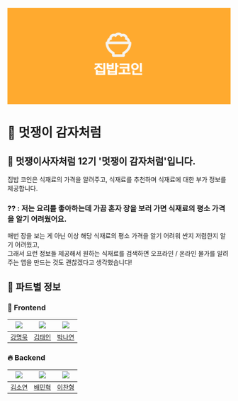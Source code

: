 
![github 상단 이미지](<https://github.com/24-1-LikePotato/.github/blob/main/image/image.png>)

  
# 🍟 멋쟁이 감자처럼
## 🌟 멋쟁이사자처럼 12기 '멋쟁이 감자처럼'입니다.
집밥 코인은 식재료의 가격을 알려주고, 식재료를 추천하며 식재료에 대한 부가 정보를 제공합니다.  

### ?? : 저는 요리를 좋아하는데 가끔 혼자 장을 보러 가면 식재료의 평소 가격을 알기 어려웠어요. 
매번 장을 보는 게 아닌 이상 해당 식재료의 평소 가격을 알기 어려워 싼지 저렴한지 알기 어려웠고,  
그래서 요런 정보들 제공해서 원하는 식재료를 검색하면 오프라인 / 온라인 물가를 알려주는 앱을 만드는 것도 괜찮겠다고 생각했습니다!  


  
## 🌟 파트별 정보

### 🚀 Frontend

|<img src="https://avatars.githubusercontent.com/u/87813995?v=4" width="80">|<img src="https://avatars.githubusercontent.com/u/136336372?v=4" width="80">|<img src="https://avatars.githubusercontent.com/u/163390823?v=4" width="80">|
|:---:|:---:|:---:|
|[강명묵](https://github.com/ThinkMuk)|[김태인](https://github.com/taein0926)|[박나연](https://github.com/bomimandoo)|

### 🔥 Backend

|<img src="https://avatars.githubusercontent.com/u/112332952?v=4" width="80">|<img src="https://avatars.githubusercontent.com/u/81423073?v=4" width="80">|<img src="https://avatars.githubusercontent.com/u/164038275?v=4" width="80">|
|:---:|:---:|:---:|
|[김소연](https://github.com/kaswhy)|[배민혁](https://github.com/bmh7190)|[이찬형](https://github.com/chanbro0524)|
